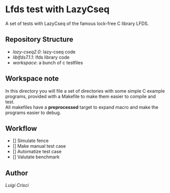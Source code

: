 # Lfds test with LazyCseq

A set of tests with LazyCseq of the famous lock-free C library LFDS.  

## Repository Structure

- *lazy-cseq2.0*: lazy-cseq code
- *liblfds7.1.1*: lfds library code
- *workspace*: a bunch of c testfiles

## Workspace note

In this directory you will file a set of directories with some simple C example programs, provided with a Makefile to make them easier to compile and test.  
All makefiles have a **preprocessed** target to expand macro and make the programs easier to debug.

## Workflow
- [] Simulate fence
- [] Make manual test case
- [] Automatize test case
- [] Valutate benchmark
## Author
*Luigi Crisci*
